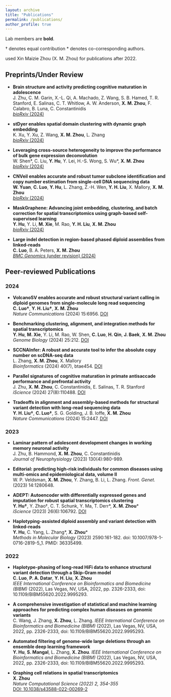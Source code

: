 ```yaml
---
layout: archive
title: "Publications"
permalink: /publications/
author_profile: true
---
```



<!-- {% include base_path %}
I will try adding pdf for all the papers asap :) Alternatively,  you can find almost all
pdfs from my Google Scholar. If you cannot find any, please feel free to
email me.

I am also working on a Dataset page - we
always support data sharing in our community.


Publications
===== -->
Lab members are **bold**.

† denotes equal contribution   * denotes co-corresponding authors.

used Xin Maizie Zhou (X. M. Zhou) for publications after 2022.

## Preprints/Under Review

- **Brain structure and activity predicting cognitive maturation in adolescence**  
  J. Zhu, C. M. Garin, X.-L. Qi, A. Machado, Z. Wang, S. B. Hamed, T. R. Stanford, E. Salinas, C. T. Whitlow, A. W. Anderson, **X. M. Zhou**, F. Calabro, B. Luna, C. Constantinidis  
  [_bioRxiv_ (2024)](https://www.biorxiv.org/content/10.1101/2024.08.23.608315v1)

- **stDyer enables spatial domain clustering with dynamic graph embedding**  
  K. Xu, Y. Xu, Z. Wang, **X. M. Zhou**, L. Zhang  
  [_bioRxiv_ (2024)](https://www.biorxiv.org/content/10.1101/2024.05.08.593252v2)

- **Leveraging cross-source heterogeneity to improve the performance of bulk gene expression deconvolution**  
  W. Shen*, C. Liu, **Y. Hu**, Y. Lei, H.-S. Wong, S. Wu*, **X. M. Zhou**  
  [_bioRxiv_ (2024)](https://www.biorxiv.org/content/10.1101/2024.04.07.588458v1)

- **CNVeil enables accurate and robust tumor subclone identification and copy number estimation from single-cell DNA sequencing data**  
  **W. Yuan**, **C. Luo**, **Y. Hu**, L. Zhang, Z.-H. Wen, **Y. H. Liu**, X. Mallory, **X. M. Zhou**  
  [_bioRxiv_ (2024)](https://www.biorxiv.org/content/10.1101/2024.02.21.581409v1)

- **MaskGraphene: Advancing joint embedding, clustering, and batch correction for spatial transcriptomics using graph-based self-supervised learning**  
  **Y. Hu**, Y. Li, **M. Xie**, M. Rao, **Y. H. Liu**, **X. M. Zhou**  
  [_bioRxiv_ (2024)](https://www.biorxiv.org/content/10.1101/2024.02.21.581387v1)

- **Large indel detection in region-based phased diploid assemblies from linked-reads**  
  **C. Luo**, B. A. Peters, **X. M. Zhou**  
  [_BMC Genomics_ (under revision) (2024)](https://www.biorxiv.org/content/10.1101/2024.02.21.581409v1)

## Peer-reviewed Publications

### 2024
- **VolcanoSV enables accurate and robust structural variant calling in diploid genomes from single-molecule long read sequencing**  
  **C. Luo†**, **Y. H. Liu†**, **X. M. Zhou**  
  _Nature Communications_ (2024) 15:6956. [DOI](https://doi.org/10.1038/s41467-024-51282-0)

- **Benchmarking clustering, alignment, and integration methods for spatial transcriptomics**  
  **Y. Hu**, **M. Xie**, Y. Li, M. Rao, W. Shen, **C. Luo**, **H. Qin**, **J. Baek**, **X. M. Zhou**  
  _Genome Biology_ (2024) 25:212. [DOI](https://doi.org/10.1186/s13059-024-03361-0)

- **SCCNAInfer: A robust and accurate tool to infer the absolute copy number on scDNA-seq data**  
  L. Zhang, **X. M. Zhou**, X. Mallory  
  _Bioinformatics_ (2024) 40(7), btae454. [DOI](https://doi.org/10.1093/bioinformatics/btae454)

- **Parallel signatures of cognitive maturation in primate antisaccade performance and prefrontal activity**  
  J. Zhu, **X. M. Zhou**, C. Constantinidis, E. Salinas, T. R. Stanford  
  _iScience_ (2024) 27(8):110488. [DOI](https://doi.org/10.1016/j.isci.2024.110488)

- **Tradeoffs in alignment and assembly-based methods for structural variant detection with long-read sequencing data**  
  **Y. H. Liu†**, **C. Luo†**, S. G. Golding, J. B. Ioffe, **X. M. Zhou**  
  _Nature Communications_ (2024) 15:2447. [DOI](https://doi.org/10.1038/s41467-024-46614-z)

### 2023
- **Laminar pattern of adolescent development changes in working memory neuronal activity**  
  J. Zhu, B. Hammond, **X. M. Zhou**, C. Constantinidis  
  _Journal of Neurophysiology_ (2023) 130(4):980-989.

- **Editorial: predicting high-risk individuals for common diseases using multi-omics and epidemiological data, volume II**  
  W. P. Veldsman, **X. M. Zhou**, Y. Zhang, B. Li, L. Zhang.
  _Front. Genet._ (2023) 14:1280648.

- **ADEPT: Autoencoder with differentially expressed genes and imputation for robust spatial transcriptomics clustering**  
  **Y. Hu†**, Y. Zhao†, C. T. Schunk, Y. Ma, T. Derr*, **X. M. Zhou***  
  _iScience_ (2023) 26(6):106792. [DOI](https://doi.org/10.1016/j.isci.2023.106792)

- **Haplotyping-assisted diploid assembly and variant detection with linked-reads**  
  **Y. Hu**, C. Yang, L. Zhang*, **X. Zhou***  
  _Methods in Molecular Biology_ (2023) 2590:161-182. doi: 10.1007/978-1-0716-2819-5_1. PMID: 36335499.

### 2022
- **Haplotype-phasing of long-read HiFi data to enhance structural variant detection through a Skip-Gram model**  
  **C. Luo**, **P. A. Datar**, **Y. H. Liu**, **X. Zhou**  
  _IEEE International Conference on Bioinformatics and Biomedicine (BIBM)_ (2022), Las Vegas, NV, USA, 2022, pp. 2326-2333, doi: 10.1109/BIBM55620.2022.9995293.

- **A comprehensive investigation of statistical and machine learning approaches for predicting complex human diseases on genomic variants**  
  C. Wang, J. Zhang, **X. Zhou**, L. Zhang. 
  _IEEE International Conference on Bioinformatics and Biomedicine (BIBM)_ (2022), Las Vegas, NV, USA, 2022, pp. 2326-2333, doi: 10.1109/BIBM55620.2022.9995293.

- **Automated filtering of genome-wide large deletions through an ensemble deep learning framework**  
  **Y. Hu**, **S. Mangal**, L. Zhang, **X. Zhou**.
  _IEEE International Conference on Bioinformatics and Biomedicine (BIBM)_ (2022), Las Vegas, NV, USA, 2022, pp. 2326-2333, doi: 10.1109/BIBM55620.2022.9995293.

- **Graphing cell relations in spatial transcriptomics**  
  **X. Zhou**  
  _Nature Computational Science (2022) 2, 354-355_  
  [DOI: 10.1038/s43588-022-00269-2](https://doi.org/10.1038/s43588-022-00269-2)